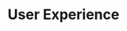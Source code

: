 ---
# This topic lives at
# https://digital.gov/topics/user-experience

slug: "user-experience"

# Topic Title
title: "User Experience"

# description — keep it short and clear
summary: ""


# Weight
weight: 2

# For more information on managing topics,
# see https://github.com/GSA/digitalgov.gov/wiki
---